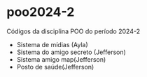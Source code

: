 # poo2024-2
Códigos da disciplina POO do período 2024-2

- Sistema de mídias (Ayla)
- Sistema do amigo secreto (Jefferson)
- Sistema amigo map(Jefferson)
- Posto de saúde(Jefferson)
